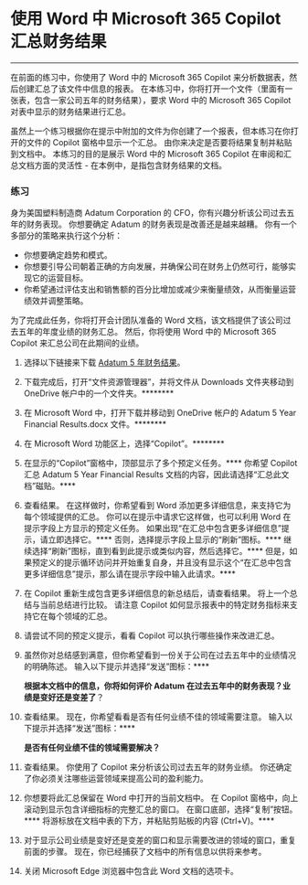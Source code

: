 # 使用 Word 中 Microsoft 365 Copilot 汇总财务结果
---
在前面的练习中，你使用了 Word 中的 Microsoft 365 Copilot 来分析数据表，然后创建汇总了该文件中信息的报表。 在本练习中，你将打开一个文件（里面有一张表，包含一家公司五年的财务结果），要求 Word 中的 Microsoft 365 Copilot 对表中显示的财务结果进行汇总。

虽然上一个练习根据你在提示中附加的文件为你创建了一个报表，但本练习在你打开的文件的 Copilot 窗格中显示一个汇总。 由你来决定是否要将结果复制并粘贴到文档中。 本练习的目的是展示 Word 中的 Microsoft 365 Copilot 在审阅和汇总文档方面的灵活性 - 在本例中，是指包含财务结果的文档。

### 练习

身为美国塑料制造商 Adatum Corporation 的 CFO，你有兴趣分析该公司过去五年的财务表现。 你想要确定 Adatum 的财务表现是改善还是越来越糟。 你有一个多部分的策略来执行这个分析：

 -  你想要确定趋势和模式。
 -  你想要引导公司朝着正确的方向发展，并确保公司在财务上仍然可行，能够实现它的运营目标。
 -  你希望通过评估支出和销售额的百分比增加或减少来衡量绩效，从而衡量运营绩效并调整策略。

为了完成此任务，你将打开会计团队准备的 Word 文档，该文档提供了该公司过去五年的年度业绩的财务汇总。 然后，你将使用 Word 中的 Microsoft 365 Copilot 来汇总公司在此期间的业绩。

1.  选择以下链接来下载 [Adatum 5 年财务结果](https://go.microsoft.com/fwlink/?linkid=2268923)。
2.  下载完成后，打开“文件资源管理器”，并将文件从 Downloads 文件夹移动到 OneDrive 帐户中的一个文件夹。********
3.  在 Microsoft Word 中，打开下载并移动到 OneDrive 帐户的 Adatum 5 Year Financial Results.docx 文件。********
4.  在 Microsoft Word 功能区上，选择“Copilot”。********
5.  在显示的“Copilot”窗格中，顶部显示了多个预定义任务。**** 你希望 Copilot 汇总 Adatum 5 Year Financial Results 文档的内容，因此请选择“汇总此文档”磁贴。****
6.  查看结果。 在这样做时，你希望看到 Word 添加更多详细信息，来支持它为每个领域提供的汇总。 你可以在提示中请求它这样做，也可以利用 Word 在提示字段上方显示的预定义任务。 如果出现“在汇总中包含更多详细信息”提示，请立即选择它。**** 否则，选择提示字段上显示的“刷新”图标。**** 继续选择“刷新”图标，直到看到此提示或类似内容，然后选择它。**** 但是，如果预定义的提示循环访问并开始重复自身，并且没有显示这个“在汇总中包含更多详细信息”提示，那么请在提示字段中输入此请求。****
7.  在 Copilot 重新生成包含更多详细信息的新总结后，请查看结果。 将上一个总结与当前总结进行比较。 请注意 Copilot 如何显示报表中的特定财务指标来支持它在每个领域的汇总。
8.  请尝试不同的预定义提示，看看 Copilot 可以执行哪些操作来改进汇总。
9.  虽然你对总结感到满意，但你希望看到一份关于公司在过去五年中的业绩情况的明确陈述。 输入以下提示并选择“发送”图标：****
    
    **根据本文档中的信息，你将如何评价 Adatum 在过去五年中的财务表现？业绩是变好还是变差了**？
10. 查看结果。 现在，你希望看看是否有任何业绩不佳的领域需要注意。 输入以下提示并选择“发送”图标：****

    **是否有任何业绩不佳的领域需要解决？**
11. 查看结果。 你使用了 Copilot 来分析该公司过去五年的财务业绩。 你还确定了你必须关注哪些运营领域来提高公司的盈利能力。
12. 你想要将此汇总保留在 Word 中打开的当前文档中。 在 Copilot 窗格中，向上滚动到显示包含详细指标的完整汇总的窗口。 在窗口底部，选择“复制”按钮。**** 将游标放在文档中表的下方，并粘贴剪贴板的内容 (Ctrl+V)。****
13. 对于显示公司业绩是变好还是变差的窗口和显示需要改进的领域的窗口，重复前面的步骤。 现在，你已经捕获了文档中的所有信息以供将来参考。
14. 关闭 Microsoft Edge 浏览器中包含此 Word 文档的选项卡。
